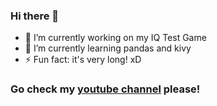 ### Hi there 👋

- 🔭 I’m currently working on my IQ Test Game
- 🌱 I’m currently learning pandas and kivy
- ⚡ Fun fact: it's very long! xD
### Go check my [youtube channel](https://youtube.com/@gild56gmd) please!
<!--
**Gild56/Gild56** is a ✨ _special_ ✨ repository because its `README.md` (this file) appears on your GitHub profile.

Here are some ideas to get you started:

- 👯 I’m looking to collaborate on ...
- 🤔 I’m looking for help with ...
- 💬 Ask me about ...
- 📫 How to reach me: ...
- 😄 Pronouns: ...

-->
